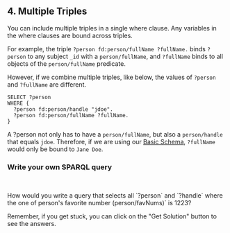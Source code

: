 ## 4. Multiple Triples

You can include multiple triples in a single where clause. Any variables in the where clauses are bound across triples. 

For example, the triple `?person fd:person/fullName ?fullName.` binds `?person` to any subject `_id` with a `person/fullName`, and `?fullName` binds to all objects of the `person/fullName` predicate. 

However, if we combine multiple triples, like below, the values of `?person` and `?fullName` are different. 

```
SELECT ?person 
WHERE {
  ?person fd:person/handle "jdoe".
  ?person fd:person/fullName ?fullName.
}
```

A ?person not only has to have a `person/fullName`, but also a `person/handle` that equals `jdoe`. Therefore, if we are using our <a href="/docs/getting-started/basic-schema" target="_blank">Basic Schema</a>, `?fullName` would only be bound to `Jane Doe`. 


<div class="challenge">
<h3>Write your own SPARQL query</h3>
<br/>
<p>How would you write a query that selects all `?person` and `?handle` where the one of person's favorite number (person/favNums)` is 1223?</p>
<p>Remember, if you get stuck, you can click on the "Get Solution" button to see the answers.</p>
</div>
<br/>
<br/>
